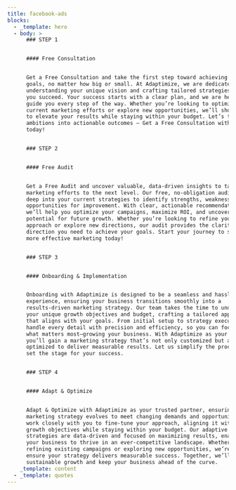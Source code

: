 ```yaml
---
title: facebook-ads
blocks:
  - _template: hero
  - body: >
      ### STEP 1


      #### Free Consultation


      Get a Free Consultation and take the first step toward achieving your
      goals, no matter how big or small. At Adaptimize, we are dedicated to
      understanding your unique vision and crafting tailored strategies to help
      you succeed. Your success starts with a clear plan, and we are here to
      guide you every step of the way. Whether you’re looking to optimize your
      current marketing efforts or explore new opportunities, we’ll show you how
      to elevate your results while staying within your budget. Let’s turn your
      ambitions into actionable outcomes — Get a Free Consultation with us
      today!


      ### STEP 2


      #### Free Audit


      Get a Free Audit and uncover valuable, data-driven insights to take your
      marketing efforts to the next level. Our free, no-obligation audit dives
      deep into your current strategies to identify strengths, weaknesses, and
      opportunities for improvement. With clear, actionable recommendations,
      we’ll help you optimize your campaigns, maximize ROI, and uncover untapped
      potential for future growth. Whether you’re looking to refine your
      approach or explore new directions, our audit provides the clarity and
      direction you need to achieve your goals. Start your journey to smarter,
      more effective marketing today!


      ### STEP 3


      #### Onboarding & Implementation


      Onboarding with Adaptimize is designed to be a seamless and hassle-free
      experience, ensuring your business transitions smoothly into a
      results-driven marketing strategy. Our team takes the time to understand
      your unique growth objectives and budget, crafting a tailored approach
      that aligns with your goals. From initial setup to strategy execution, we
      handle every detail with precision and efficiency, so you can focus on
      what matters most—growing your business. With Adaptimize as your partner,
      you’ll gain a marketing strategy that’s not only customized but also
      optimized to deliver measurable results. Let us simplify the process and
      set the stage for your success.


      ### STEP 4


      #### Adapt & Optimize


      Adapt & Optimize with Adaptimize as your trusted partner, ensuring your
      marketing strategy evolves to meet changing demands and opportunities. We
      work closely with you to fine-tune your approach, aligning it with your
      growth objectives while staying within your budget. Our adaptive
      strategies are data-driven and focused on maximizing results, enabling
      your business to thrive in an ever-competitive landscape. Whether it’s
      refining existing campaigns or exploring new opportunities, we’re here to
      ensure your strategy delivers measurable success. Together, we’ll drive
      sustainable growth and keep your business ahead of the curve.
    _template: content
  - _template: quotes
---
```


